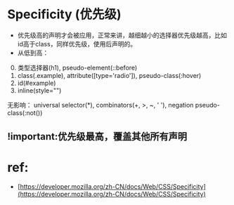 # Specificity (优先级)
- 优先级高的声明才会被应用，正常来讲，越细越小的选择器优先级越高，比如id高于class，同样优先级，使用后声明的。
- 从低到高：
0. 类型选择器(h1), pseudo-element(::before)
1. class(.example), attribute([type='radio']), pseudo-class(:hover)
2. id(#example)
3. inline(style="")

无影响：
universal selector(*), combinators(+, >, ~, ' '), negation pseudo-class(:not())

## !important:优先级最高，覆盖其他所有声明

# ref: 
- [https://developer.mozilla.org/zh-CN/docs/Web/CSS/Specificity](https://developer.mozilla.org/zh-CN/docs/Web/CSS/Specificity)

